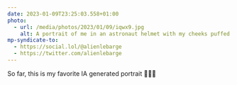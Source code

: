 ```yaml
---
date: 2023-01-09T23:25:03.558+01:00
photo:
  - url: /media/photos/2023/01/09/iqwx9.jpg
    alt: A portrait of me in an astronaut helmet with my cheeks puffed out as if I was going to explode
mp-syndicate-to:
  - https://social.lol/@alienlebarge
  - https://twitter.com/alienlebarge
---
```

So far, this is my favorite IA generated portrait 🤪🧑‍🚀
